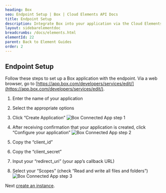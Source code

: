 ```yaml
---
heading: Box
seo: Endpoint Setup | Box | Cloud Elements API Docs
title: Endpoint Setup
description: Integrate Box into your application via the Cloud Elements APIs.
layout: sidebarelementdoc
breadcrumbs: /docs/elements.html
elementId: 22
parent: Back to Element Guides
order: 2
---
```

## Endpoint Setup

Follow these steps to set up a Box application with the endpoint.
Via a web browser, go to  [https://app.box.com/developers/services/edit/](https://app.box.com/developers/services/edit/).

1. Enter the name of your application

2. Select the appropriate options

3. Click “Create Application”
![Box Connected App step 1](http://cloud-elements.com/wp-content/uploads/2014/08/BoxAPI1.png)

4. After receiving confirmation that your application is created, click “Configure your application”
![Box Connected App step 2](http://cloud-elements.com/wp-content/uploads/2014/08/BoxAPI2.png)

5. Copy the “client_id”

6. Copy the “client_secret”

7. Input your “redirect_uri” (your app’s callback URL)

8. Select your “Scopes” (check “Read and write all files and folders”)
![Box Connected App step 3](http://cloud-elements.com/wp-content/uploads/2014/08/BoxAPI3.png)

Next [create an instance](box-create-instance.html).
